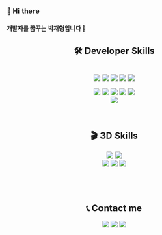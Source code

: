 ### 👋 Hi there 


#### 개발자를 꿈꾸는 박재형입니다 🙏

<h2><div align="center">🛠 Developer Skills </div></h2>

<div align="center">
</br>
<img src="https://img.shields.io/badge/HTML5-E34F26?style=flat-square&logo=HTML5&logoColor=white"/>  <img src="https://img.shields.io/badge/CSS3-1572B6?style=flat-square&logo=CSS3&logoColor=white"/>  <img src="https://img.shields.io/badge/Javascript-F7DF1E?style=flat-square&logo=javascript&logoColor=white"/>  <img src="https://img.shields.io/badge/jQuery-0769AD?style=flat-square&logo=jQuery&logoColor=white"/>  <img src="https://img.shields.io/badge/Bootstrap-7952B3?style=flat-square&logo=Bootstrap&logoColor=white"/>
</br>

<img src="https://img.shields.io/badge/Java-007396?style=flat-square&logo=Java&logoColor=white"/>  <img src="https://img.shields.io/badge/Spring-6DB33F?style=flat-square&logo=Spring&logoColor=white"/>  <img src="https://img.shields.io/badge/Spring Boot-6DB33F?style=flat-square&logo=Spring Boot&logoColor=white"/>  <img src="https://img.shields.io/badge/MySQL-4479A1?style=flat-square&logo=MySQL&logoColor=white"/>  <img src="https://img.shields.io/badge/Apache Tomcat-F8DC75?style=flat-square&logo=Apache Tomcat&logoColor=white"/>
</br>
<img src="https://img.shields.io/badge/Amazon AWS-232F3E?style=flat-square&logo=Amazon AWS&logoColor=white"/>
</div>
</br>

<h2><div align="center">🎬 3D Skills</div></h2>

<div align="center">
<img src="https://img.shields.io/badge/Nuke-000000?style=flat-square&logo=Nuke&logoColor=white"/>  <img src="https://img.shields.io/badge/Unreal Engine-0E1128?style=flat-square&logo=Unreal Engine&logoColor=white"/></br>  
<img src="https://img.shields.io/badge/Adobe Photoshop-31A8FF?style=flat-square&logo=Adobe Photoshop&logoColor=white"/>  <img src="https://img.shields.io/badge/Adobe Premiere Pro-9999FF?style=flat-square&logo=Adobe Premiere Pro&logoColor=white"/>  <img src="https://img.shields.io/badge/Adobe Illustrator-FF9A00?style=flat-square&logo=Adobe Illustrator&logoColor=white"/>
</div>
</br>
</br>
</br>

<h2><div align="center">📞 Contact me</div></h2>

<div align="center">
<a href="https://www.instagram.com/jaehye0ng2/" target="_blank"><img src="https://img.shields.io/badge/Instagram-E4405F?style=flat-square&logo=Instagram&logoColor=white"/></a>  <a href="https://github.com/zsx29"><img src="https://img.shields.io/badge/GitHub-181717?style=flat-square&logo=GitHub&logoColor=white"/></a> <a href="mailto:zsx29@naver.com"><img src="https://img.shields.io/badge/Naver-03C75A?style=flat-square&logo=Naver&logoColor=white"/></a>
</div>



